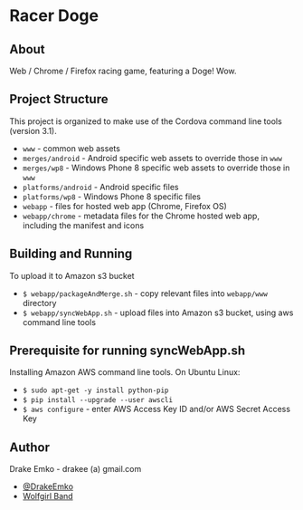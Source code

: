 # Racer Doge

## About
Web / Chrome / Firefox racing game, featuring a Doge! Wow.

## Project Structure
This project is organized to make use of the Cordova command line tools (version 3.1).
* `www`					- common web assets
* `merges/android`		- Android specific web assets to override those in `www`
* `merges/wp8`			- Windows Phone 8 specific web assets to override those in `www`
* `platforms/android`	- Android specific files
* `platforms/wp8`		- Windows Phone 8 specific files
* `webapp`				- files for hosted web app (Chrome, Firefox OS)
* `webapp/chrome`		- metadata files for the Chrome hosted web app, including the manifest and icons

## Building and Running
To upload it to Amazon s3 bucket

* `$ webapp/packageAndMerge.sh`		- copy relevant files into `webapp/www` directory
* `$ webapp/syncWebApp.sh`			- upload files into Amazon s3 bucket, using aws command line tools

## Prerequisite for running syncWebApp.sh
Installing Amazon AWS command line tools. On Ubuntu Linux:

* `$ sudo apt-get -y install python-pip`
* `$ pip install --upgrade --user awscli`
* `$ aws configure`				- enter AWS Access Key ID and/or AWS Secret Access Key 

## Author
Drake Emko - drakee (a) gmail.com
* [@DrakeEmko](https://twitter.com/DrakeEmko)
* [Wolfgirl Band](http://wolfgirl.bandcamp.com/)
